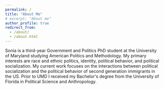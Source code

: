 ```yaml
---
permalink: /
title: "About Me"
# excerpt: "About me"
author_profile: true
redirect_from: 
  - /about/
  - /about.html
---
```


Sonia is a third-year Government and Politics PhD student at the University of Maryland studying American Politics and Methodology. My primary interests are race and ethnic politics, identity, political behavior, and political socialization. My current work focuses on the interactions between political socialization and the political behavior of second generation immigrants in the US. Prior to UMD I received my Bachelor's degree from the University of Florida in Political Science and Anthropology. 
